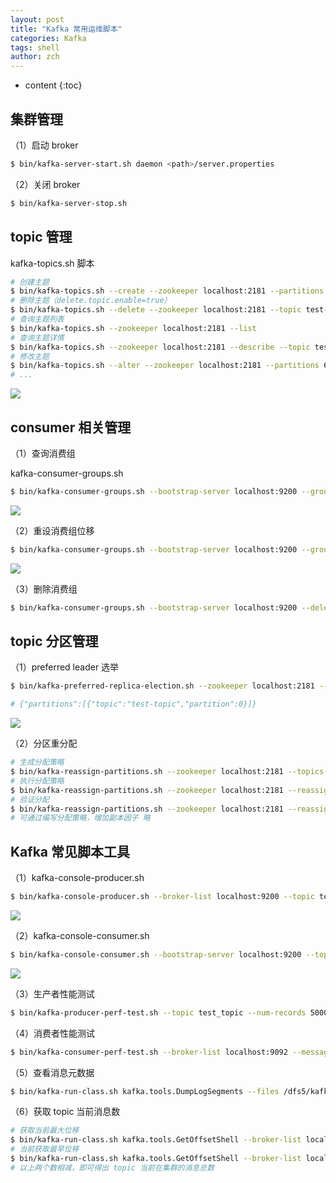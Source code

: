 ```yaml
---
layout: post
title: "Kafka 常用运维脚本"
categories: Kafka
tags: shell
author: zch
---
```


* content
{:toc}










## 集群管理

（1）启动 broker

```bash
$ bin/kafka-server-start.sh daemon <path>/server.properties
```

（2）关闭 broker

```bash
$ bin/kafka-server-stop.sh
```

## topic 管理

kafka-topics.sh 脚本

```bash
# 创建主题
$ bin/kafka-topics.sh --create --zookeeper localhost:2181 --partitions 64 --replication-factor 3 --topic test-topic --config xxxxx
# 删除主题（delete.topic.enable=true）
$ bin/kafka-topics.sh --delete --zookeeper localhost:2181 --topic test-topic
# 查询主题列表
$ bin/kafka-topics.sh --zookeeper localhost:2181 --list
# 查询主题详情
$ bin/kafka-topics.sh --zookeeper localhost:2181 --describe --topic test-topic
# 修改主题
$ bin/kafka-topics.sh --alter --zookeeper localhost:2181 --partitions 64 --topic test-topic
# ...
```

![](https://gitee.com/objcoding/md-picture/raw/master/img/20200315145802.png)

## consumer 相关管理

（1）查询消费组

kafka-consumer-groups.sh

```bash
$ bin/kafka-consumer-groups.sh --bootstrap-server localhost:9200 --group test-group --describe
```

![](https://gitee.com/objcoding/md-picture/raw/master/img/20200315150715.png)

（2）重设消费组位移

```bash
$ bin/kafka-consumer-groups.sh --bootstrap-server localhost:9200 --group test-group --reset-offsets --topic test-topic --to-earliest --execute
```

![](https://gitee.com/objcoding/md-picture/raw/master/img/20200315152119.png)

（3）删除消费组

```bash
$ bin/kafka-consumer-groups.sh --bootstrap-server localhost:9200 --delete --group test-group
```



## topic 分区管理

（1）preferred leader 选举

```bash
$ bin/kafka-preferred-replica-election.sh --zookeeper localhost:2181 --path-to-json-file <path>/preferred-leader-plan.json

# {"partitions":[{"topic":"test-topic","partition":0}]}
```

![](https://gitee.com/objcoding/md-picture/raw/master/img/20200315163116.png)

（2）分区重分配

```bash
# 生成分配策略
$ bin/kafka-reassign-partitions.sh --zookeeper localhost:2181 --topics-to-move-json-file topics-to-move.json --broker-list "5,6" --generate
# 执行分配策略
$ bin/kafka-reassign-partitions.sh --zookeeper localhost:2181 --reassignment-json-file cluster-reassignment.json --execute
# 验证分配
$ bin/kafka-reassign-partitions.sh --zookeeper localhost:2181 --reassignment-json-file cluster-reassignment.json --verify
# 可通过编写分配策略，增加副本因子 略
```



## Kafka 常见脚本工具

（1）kafka-console-producer.sh

```bash
$ bin/kafka-console-producer.sh --broker-list localhost:9200 --topic test --request-required-acks all --timeout 3000 --message-send-max-retries 3
```

![](https://gitee.com/objcoding/md-picture/raw/master/img/20200315164532.png)

（2）kafka-console-consumer.sh

```bash
$ bin/kafka-console-consumer.sh --bootstrap-server localhost:9200 --topic test --from-beginning
```

![](https://gitee.com/objcoding/md-picture/raw/master/img/20200315165004.png)

（3）生产者性能测试

```bash
$ bin/kafka-producer-perf-test.sh --topic test_topic --num-records 50000000 --throughput -1 --record-size 200 --producer-props bootstrap.servers=localhost:9092 acks=1 linger.ms=50
```

（4）消费者性能测试

```bash
$ bin/kafka-consumer-perf-test.sh --broker-list localhost:9092 --messages 500000000 --topic test_topic
```

（5）查看消息元数据

```bash
$ bin/kafka-run-class.sh kafka.tools.DumpLogSegments --files /dfs5/kafka/data/secLog-2/00000000000110325000.log --print-data-log --deep-iteration > secLog.log
```

（6）获取 topic 当前消息数
```bash
# 获取当前最大位移
$ bin/kafka-run-class.sh kafka.tools.GetOffsetShell --broker-list localhost:9200 --topic test --time -1
# 当前获取最早位移
$ bin/kafka-run-class.sh kafka.tools.GetOffsetShell --broker-list localhost:9200 --topic test --time -2
# 以上两个数相减，即可得出 topic 当前在集群的消息总数
```